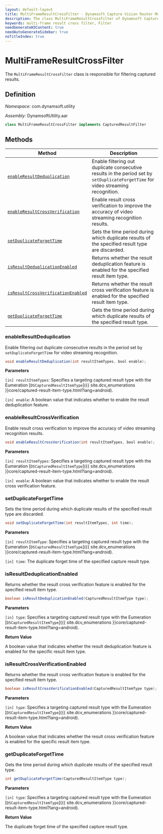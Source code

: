 ```yaml
---
layout: default-layout
title: MultiFrameResultCrossFilter - Dynamsoft Capture Vision Router Module Android Edition API Reference
description: The class MultiFrameResultCrossFilter of Dynamsoft Capture Vision Router Module is responsible for filtering captured results.
keywords: multi-frame result cross filter, Filter
needGenerateH3Content: true
needAutoGenerateSidebar: true
noTitleIndex: true
---
```


# MultiFrameResultCrossFilter

The `MultiFrameResultCrossFilter` class is responsible for filtering captured results.

## Definition

*Namespace:* com.dynamsoft.utility

*Assembly:* DynamsoftUtility.aar

```java
class MultiFrameResultCrossFilter implements CapturedResultFilter
```

## Methods

| Method | Description |
| ------ | ----------- |
| [`enableResultDeduplication`](#enableresultdeduplication) | Enable filtering out duplicate consecutive results in the period set by `setDuplicateForgetTime` for video streaming recognition. |
| [`enableResultCrossVerification`](#enableresultcrossverification) | Enable result cross verification to improve the accuracy of video streaming recognition results. |
| [`setDuplicateForgetTime`](#setduplicateforgettime) | Sets the time period during which duplicate results of the specified result type are discarded. |
| [`isResultDeduplicationEnabled`](#isresultdeduplicationenabled) | Returns whether the result deduplication feature is enabled for the specified result item type. |
| [`isResultCrossVerificationEnabled`](#isresultcrossverificationenabled) | Returns whether the result cross verification feature is enabled for the specified result item type. |
| [`getDuplicateForgetTime`](#getduplicateforgettime) | Gets the time period during which duplicate results of the specified  result type. |

### enableResultDeduplication

Enable filtering out duplicate consecutive results in the period set by `setDuplicateForgetTime` for video streaming recognition.

```java
void enableResultDeduplication(int resultItemTypes, bool enable);
```

**Parameters**

`[in] resultItemTypes`: Specifies a targeting captured result type with the Eumeration [`DSCapturedResultItemType`]({{ site.dcv_enumerations }}core/captured-result-item-type.html?lang=android).  

`[in] enable`: A boolean value that indicates whether to enable the result deduplication feature.

### enableResultCrossVerification

Enable result cross verification to improve the accuracy of video streaming recognition results.

```java
void enableResultCrossVerification(int resultItemTypes, bool enable);
```

**Parameters**

`[in] resultItemTypes`: Specifies a targeting captured result type with the Eumeration [`DSCapturedResultItemType`]({{ site.dcv_enumerations }}core/captured-result-item-type.html?lang=android).  

`[in] enable`: A boolean value that indicates whether to enable the result cross verification feature.

### setDuplicateForgetTime

Sets the time period during which duplicate results of the specified result type are discarded.

```java
void setDuplicateForgetTime(int resultItemTypes, int time);
```

**Parameters**

`[in] resultItemType`: Specifies a targeting captured result type with the Eumeration [`DSCapturedResultItemType`]({{ site.dcv_enumerations }}core/captured-result-item-type.html?lang=android).  

`[in] time`: The duplicate forget time of the specified capture result type.

### isResultDeduplicationEnabled

Returns whether the result cross verification feature is enabled for the specified result item type.

```java
boolean isResultDeduplicationEnabled(CapturedResultItemType type);
```

**Parameters**

`[in] type`: Specifies a targeting captured result type with the Eumeration [`DSCapturedResultItemType`]({{ site.dcv_enumerations }}core/captured-result-item-type.html?lang=android).

**Return Value**

A boolean value that indicates whether the result deduplication feature is enabled for the specific result item type.

### isResultCrossVerificationEnabled

Returns whether the result cross verification feature is enabled for the specified result item type.

```java
boolean isResultCrossVerificationEnabled(CapturedResultItemType type);
```

**Parameters**

`[in] type`: Specifies a targeting captured result type with the Eumeration [`DSCapturedResultItemType`]({{ site.dcv_enumerations }}core/captured-result-item-type.html?lang=android).

**Return Value**

A boolean value that indicates whether the result cross verification feature is enabled for the specific result item type.

### getDuplicateForgetTime

Gets the time period during which duplicate results of the specified  result type.

```java
int getDuplicateForgetTime(CapturedResultItemType type);
```

**Parameters**

`[in] type`: Specifies a targeting captured result type with the Eumeration [`DSCapturedResultItemType`]({{ site.dcv_enumerations }}core/captured-result-item-type.html?lang=android).

**Return Value**

The duplicate forget time of the specified capture result type.
